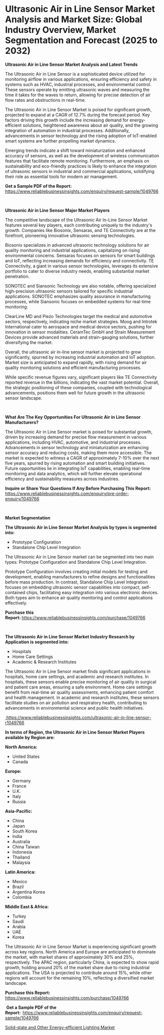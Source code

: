 <p><h1>Ultrasonic Air in Line Sensor Market Analysis and Market Size: Global Industry Overview, Market Segmentation and Forecast (2025 to 2032)</h1></p><p><strong>Ultrasonic Air in Line Sensor Market Analysis and Latest Trends</strong></p>
<p><p>The Ultrasonic Air in Line Sensor is a sophisticated device utilized for monitoring airflow in various applications, ensuring efficiency and safety in systems such as HVAC, industrial processes, and environmental control. These sensors operate by emitting ultrasonic waves and measuring the time it takes for the waves to return, allowing for precise detection of air flow rates and obstructions in real-time.</p><p>The Ultrasonic Air in Line Sensor Market is poised for significant growth, projected to expand at a CAGR of 12.7% during the forecast period. Key factors driving this growth include the increasing demand for energy-efficient solutions, heightened awareness about air quality, and the growing integration of automation in industrial processes. Additionally, advancements in sensor technology and the rising adoption of IoT-enabled smart systems are further propelling market dynamics.</p><p>Emerging trends indicate a shift toward miniaturization and enhanced accuracy of sensors, as well as the development of wireless communication features that facilitate remote monitoring. Furthermore, an emphasis on sustainability and eco-friendly practices is likely to enhance the integration of ultrasonic sensors in industrial and commercial applications, solidifying their role as essential tools for modern air management.</p></p>
<p><strong>Get a Sample PDF of the Report:&nbsp;</strong> <a href="https://www.reliablebusinessinsights.com/enquiry/request-sample/1049766?utm_campaign=2302&utm_medium=2&utm_source=Github&utm_content=ia&utm_term=06042025&utm_id=ultrasonic-air-in-line-sensor">https://www.reliablebusinessinsights.com/enquiry/request-sample/1049766</a></p>
<p>&nbsp;</p>
<p><strong>Ultrasonic Air in Line Sensor Major Market Players</strong></p>
<p><p>The competitive landscape of the Ultrasonic Air In-Line Sensor Market features several key players, each contributing uniquely to the industry's growth. Companies like Biosonix, Sensaras, and TE Connectivity are at the forefront, pioneering innovative ultrasonic sensing technologies.</p><p>Biosonix specializes in advanced ultrasonic technology solutions for air quality monitoring and industrial applications, capitalizing on rising environmental concerns. Sensaras focuses on sensors for smart buildings and IoT, reflecting increasing demands for efficiency and connectivity. TE Connectivity, a giant in various sensor technologies, leverages its extensive portfolio to cater to diverse industry needs, enabling substantial market penetration.</p><p>SONOTEC and Siansonic Technology are also notable, offering specialized high-precision ultrasonic sensors tailored for specific industrial applications. SONOTEC emphasizes quality assurance in manufacturing processes, while Siansonic focuses on embedded systems for real-time monitoring.</p><p>ClearLine MD and Piezo Technologies target the medical and automotive sectors, respectively, indicating niche market strategies. Moog and Introtek International cater to aerospace and medical device sectors, pushing for innovation in sensor modalities. CeramTec GmbH and Strain Measurement Devices provide advanced materials and strain-gauging solutions, further diversifying the market.</p><p>Overall, the ultrasonic air in-line sensor market is projected to grow significantly, spurred by increasing industrial automation and IoT adoption. Market size is anticipated to expand rapidly, with rising demand for air quality monitoring solutions and efficient manufacturing processes.</p><p>While specific revenue figures vary, significant players like TE Connectivity reported revenue in the billions, indicating the vast market potential. Overall, the strategic positioning of these companies, coupled with technological advancements, positions them well for future growth in the ultrasonic sensor landscape.</p></p>
<p>&nbsp;</p>
<p><strong>What Are The Key Opportunities For Ultrasonic Air in Line Sensor Manufacturers?</strong></p>
<p><p>The Ultrasonic Air in Line Sensor market is poised for substantial growth, driven by increasing demand for precise flow measurement in various applications, including HVAC, automotive, and industrial processes. Advancements in sensor technology and miniaturization are enhancing sensor accuracy and reducing costs, making them more accessible. The market is expected to witness a CAGR of approximately 7-10% over the next five years, spurred by rising automation and smart building initiatives. Future opportunities lie in integrating IoT capabilities, enabling real-time monitoring and data analytics, which will further elevate operational efficiency and sustainability measures across industries.</p></p>
<p><strong>Inquire or Share Your Questions If Any Before Purchasing This Report:</strong> <a href="https://www.reliablebusinessinsights.com/enquiry/pre-order-enquiry/1049766?utm_campaign=2302&utm_medium=2&utm_source=Github&utm_content=ia&utm_term=06042025&utm_id=ultrasonic-air-in-line-sensor">https://www.reliablebusinessinsights.com/enquiry/pre-order-enquiry/1049766</a></p>
<p>&nbsp;</p>
<p><strong>Market Segmentation</strong></p>
<p><strong>The Ultrasonic Air in Line Sensor Market Analysis by types is segmented into:</strong></p>
<p><ul><li>Prototype Configuration</li><li>Standalone Chip Level Integration</li></ul></p>
<p><p>The Ultrasonic Air in Line Sensor market can be segmented into two main types: Prototype Configuration and Standalone Chip Level Integration. </p><p>Prototype Configuration involves creating initial models for testing and development, enabling manufacturers to refine designs and functionalities before mass production. In contrast, Standalone Chip Level Integration focuses on embedding ultrasonic sensor capabilities into compact, self-contained chips, facilitating easy integration into various electronic devices. Both types aim to enhance air quality monitoring and control applications effectively.</p></p>
<p><strong>Purchase this Report:&nbsp;</strong><a href="https://www.reliablebusinessinsights.com/purchase/1049766?utm_campaign=2302&utm_medium=2&utm_source=Github&utm_content=ia&utm_term=06042025&utm_id=ultrasonic-air-in-line-sensor">https://www.reliablebusinessinsights.com/purchase/1049766</a></p>
<p>&nbsp;</p>
<p><strong>The Ultrasonic Air in Line Sensor Market Industry Research by Application is segmented into:</strong></p>
<p><ul><li>Hospitals</li><li>Home Care Settings</li><li>Academic & Research Institutes</li></ul></p>
<p><p>The Ultrasonic Air in Line Sensor market finds significant applications in hospitals, home care settings, and academic and research institutes. In hospitals, these sensors enable precise monitoring of air quality in surgical and patient care areas, ensuring a safe environment. Home care settings benefit from real-time air quality assessments, enhancing patient comfort and health management. In academic and research institutes, these sensors facilitate studies on air pollution and respiratory health, contributing to advancements in environmental science and public health initiatives.</p></p>
<p><a href="https://www.reliablebusinessinsights.com/ultrasonic-air-in-line-sensor-r1049766?utm_campaign=2302&utm_medium=2&utm_source=Github&utm_content=ia&utm_term=06042025&utm_id=ultrasonic-air-in-line-sensor">&nbsp;https://www.reliablebusinessinsights.com/ultrasonic-air-in-line-sensor-r1049766</a></p>
<p><strong>In terms of Region, the Ultrasonic Air in Line Sensor Market Players available by Region are:</strong></p>
<p>
    <p> <strong> North America: </strong>
        <ul>
            <li>United States</li>
            <li>Canada</li>
        </ul>
        </p> 
    <p> <strong> Europe: </strong>
        <ul>
            <li>Germany</li>
            <li>France</li>
            <li>U.K.</li>
            <li>Italy</li>
            <li>Russia</li>
        </ul>
        </p> 
    <p> <strong> Asia-Pacific: </strong>
        <ul>
            <li>China</li>
            <li>Japan</li>
            <li>South Korea</li>
            <li>India</li>
            <li>Australia</li>
            <li>China Taiwan</li>
            <li>Indonesia</li>
            <li>Thailand</li>
            <li>Malaysia</li>
        </ul>
        </p> 
    <p> <strong> Latin America: </strong>
        <ul>
            <li>Mexico</li>
            <li>Brazil</li>
            <li>Argentina Korea</li>
            <li>Colombia</li>
        </ul>
        </p> 
    <p> <strong> Middle East & Africa: </strong>
        <ul>
            <li>Turkey</li>
            <li>Saudi</li>
            <li>Arabia</li>
            <li>UAE</li>
            <li>Korea</li>
        </ul>
    </p>
    </p>
<p><p>The Ultrasonic Air in Line Sensor Market is experiencing significant growth across key regions. North America and Europe are anticipated to dominate the market, with market shares of approximately 30% and 25%, respectively. The APAC region, particularly China, is expected to show rapid growth, holding around 20% of the market share due to rising industrial applications. The USA is projected to contribute around 15%, while other regions will account for the remaining 10%, reflecting a diversified market landscape.</p></p>
<p><strong>Purchase this Report: </strong><a href="https://www.reliablebusinessinsights.com/purchase/1049766?utm_campaign=2302&utm_medium=2&utm_source=Github&utm_content=ia&utm_term=06042025&utm_id=ultrasonic-air-in-line-sensor">https://www.reliablebusinessinsights.com/purchase/1049766</a></p>
<p>&nbsp;<strong>Get a Sample PDF of the Report:&nbsp;&nbsp;</strong><a href="https://www.reliablebusinessinsights.com/enquiry/request-sample/1049766?utm_campaign=2302&utm_medium=2&utm_source=Github&utm_content=ia&utm_term=06042025&utm_id=ultrasonic-air-in-line-sensor">https://www.reliablebusinessinsights.com/enquiry/request-sample/1049766</a></p>
<p><strong></strong></p>
<p><p><a href="https://github.com/NarcisoFerry/Market-Research-Report-List-2/blob/main/solid-state-and-other-energy-efficient-lighting-market.md?utm_campaign=2302&utm_medium=2&utm_source=Github&utm_content=ia&utm_term=06042025&utm_id=ultrasonic-air-in-line-sensor">Solid-state and Other Energy-efficient Lighting Market</a></p></p>